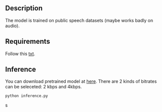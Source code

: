 ## Description
The model is trained on public speech datasets (maybe works badly on audio).

## Requirements
Follow this [txt](https://github.com/redmist328/APNet2/blob/main/requirements.txt).

## Inference
You can download pretrained model at [here](http://home.ustc.edu.cn/~redmist/APCodec16/). There are 2 kinds of bitrates can be seleceted: 2 kbps and 4kbps.
```
python inference.py
```
s
